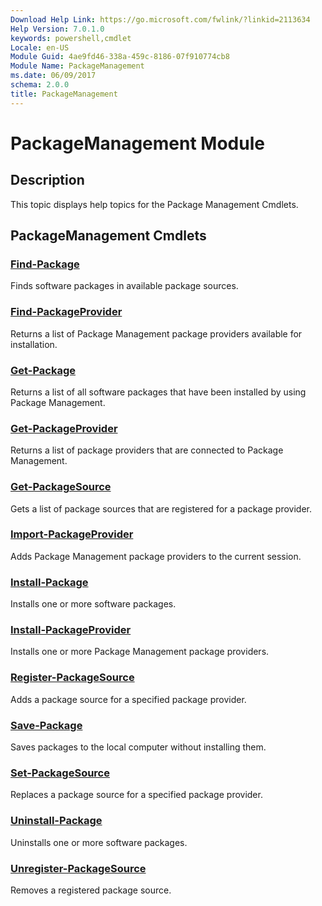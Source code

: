 ```yaml
---
Download Help Link: https://go.microsoft.com/fwlink/?linkid=2113634
Help Version: 7.0.1.0
keywords: powershell,cmdlet
Locale: en-US
Module Guid: 4ae9fd46-338a-459c-8186-07f910774cb8
Module Name: PackageManagement
ms.date: 06/09/2017
schema: 2.0.0
title: PackageManagement
---
```

# PackageManagement Module

## Description

This topic displays help topics for the Package Management Cmdlets.

## PackageManagement Cmdlets

### [Find-Package](Find-Package.md)
Finds software packages in available package sources.

### [Find-PackageProvider](Find-PackageProvider.md)
Returns a list of Package Management package providers available for installation.

### [Get-Package](Get-Package.md)
Returns a list of all software packages that have been installed by using Package Management.

### [Get-PackageProvider](Get-PackageProvider.md)
Returns a list of package providers that are connected to Package Management.

### [Get-PackageSource](Get-PackageSource.md)
Gets a list of package sources that are registered for a package provider.

### [Import-PackageProvider](Import-PackageProvider.md)
Adds Package Management package providers to the current session.

### [Install-Package](Install-Package.md)
Installs one or more software packages.

### [Install-PackageProvider](Install-PackageProvider.md)
Installs one or more Package Management package providers.

### [Register-PackageSource](Register-PackageSource.md)
Adds a package source for a specified package provider.

### [Save-Package](Save-Package.md)
Saves packages to the local computer without installing them.

### [Set-PackageSource](Set-PackageSource.md)
Replaces a package source for a specified package provider.

### [Uninstall-Package](Uninstall-Package.md)
Uninstalls one or more software packages.

### [Unregister-PackageSource](Unregister-PackageSource.md)
Removes a registered package source.
